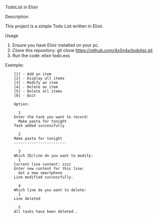 TodoList in Elixir

Description

This project is a simple Todo List written in Elixir.

Usage

  1.	Ensure you have Elixir installed on your pc.
  2.	Clone this repository: git clone https://github.com/4x0n4s/todolist.git
  3.	Run the code: elixir todo.exs

Exemple:
```
    [1] - Add an item
    [2] - Display all items
    [3] - Modify an item
    [4] - Delete an item
    [5] - Delete all items
    [0] - Quit

    Option:

      1
    Enter the task you want to record:
      Make pasta for tonight
    Task added successfully

      2
    Make pasta for tonight
    ------------------------

      3
    Which ID/line do you want to modify:
      1
    Current line content: zzzz
    Enter new content for this line:
      Get a new smartphone
    Line modified successfully.

      4
    Which line do you want to delete:
      1
    Line deleted

      5
    All tasks have been deleted..
    
```
